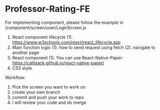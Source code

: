 # Professor-Rating-FE

For implementing component, please follow the example in /component/screen/user/LoginScreen.js

1. React component lifecycle
		(1). https://www.w3schools.com/react/react_lifecycle.asp
2. Main function logic
	 	(1). how to send request using fetch
		(2). navigate to another page
3. React component
		(1). You can use React-Native-Paper: https://callstack.github.io/react-native-paper/
4. CSS style

Workflow:
1. Pick the screen you want to work on
2. create your own branch
3. commit and push your work to repo
4. I will review your code and do merge
